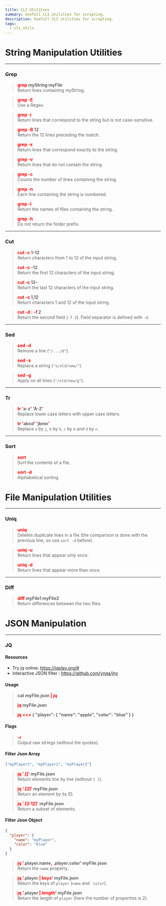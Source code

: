 ```yaml
---
title: CLI Utilities
summary: Usefull CLI utilities for scripting.
description: Usefull CLI utilities for scripting.
tags:
  - cli_utils
---
```


# String Manipulation Utilities

---

### Grep


 > 
 > **<font color=red>grep</font> myString myFile**</br>
 > Return lines containing myString.

 > 
 > **<font color=red>grep -E</font>**</br>
 > Use a Regex.

 > 
 > **<font color=red>grep -i</font>**</br>
 > Return lines that correspond to the string but is not case-sensitive.
 > 
 > **<font color=red>grep -B</font> 12**</br>
 > Return the 12 lines preceding the match.
 > 
 > **<font color=red>grep -x</font>**</br>
 > Return lines that correspond exactly to the string.
 > 
 > **<font color=red>grep -v</font>**</br>
 > Return lines that do not contain the string.

 > 
 > **<font color=red>grep -c</font>**</br>
 > Counts the number of lines containing the string.
 > 
 > **<font color=red>grep -n</font>**</br>
 > Each line containing the string is numbered.

 > 
 > **<font color=red>grep -l</font>**</br>
 > Return the names of files containing the string.
 > 
 > **<font color=red>grep -h</font>**</br>
 > Do not return the folder prefix.

---

### Cut


 > 
 > **<font color=red>cut -c</font> 1<font color=red>-</font>12**</br>
 > Return characters from 1 to 12 of the input string.
 > 
 > **<font color=red>cut -c -</font>12**</br>
 > Return the first 12 characters of the input string.
 > 
 > **<font color=red>cut -c</font> 12<font color=red>-</font>**</br>
 > Return the last 12 characters of the input string.
 > 
 > **<font color=red>cut -c</font> 1<font color=red>,</font>12**</br>
 > Return characters  1 and 12 of the input string.

 > 
 > **<font color=red>cut -d</font> : <font color=red>-f</font> 2**</br>
 > Return the second field (`-f 2`). Field separator is defined with `-d`.

---

### Sed


 > 
 > **<font color=red>sed -d</font>**</br>
 > Remove a line (`"/.../d"`).
 > 
 > **<font color=red>sed -s</font>**</br>
 > Replace a string (`"s/old/new/"`).

 > 
 > **<font color=red>sed -g</font>**</br>
 > Apply on all lines (`"/old/new/g"`).

---

### Tr


 > 
 > **<font color=red>tr '</font>a-z<font color=red>' '</font>A-Z<font color=red>'</font>**</br>
 > Replace lower case letters with upper case letters.
 > 
 > **<font color=red>tr '</font>abcd<font color=red>' '</font>jkmn<font color=red>'</font>**</br>
 > Replace `a` by `j`, `b` by `k`, `c` by `m` and `d` by `n`.

---

### Sort


 > 
 > **<font color=red>sort</font>**</br>
 > Sort the contents of a file.
 > 
 > **<font color=red>sort -d</font>**</br>
 > Alphabetical sorting.

# File Manipulation Utilities

---

### Uniq


 > 
 > **<font color=red>uniq</font>**</br>
 > Deletes duplicate lines in a file (the comparison is done with the previous line, so use `sort -d` before). 

 > 
 > **<font color=red>uniq -u</font>**</br>
 > Return lines that appear only once.
 > 
 > **<font color=red>uniq -d</font>**</br>
 > Return lines that appear more than once.

---

### Diff


 > 
 > **<font color=red>diff</font> myFile1 myFile2**</br>
 > Return differences between the two files.

# JSON Manipulation

---

### JQ

#### Resources

* Try jq online: https://jqplay.org/#
* Interactive JSON filter : https://github.com/ynqa/jnv

#### Usage

 > 
 > **cat myFile.json <font color=red>\| jq</font>**</br>
 > 
 > **<font color=red>jq</font> myFile.json**</br>
 > 
 > **<font color=red>jq \<\<\< </font> {  "player": { "name": "apple", "color": "blue" } }**</br>

#### Flags

 > 
 > **<font color=red>-r</font>**</br>
 > Output raw strings (without the quotes).

#### Filter Json Array

````json
["myPlayer1", "myPlayer2", "myPlayer3"]
````

 > 
 > **<font color=red>jq '.\[\]'</font> myFile.json**</br>
 > Return elements line by line (without `[ ]`).
 > 
 > **<font color=red>jq '.\[2\]'</font> myFile.json**</br>
 > Return an element by its ID.
 > 
 > **<font color=red>jq '.\[2:12\]'</font> myFile.json**</br>
 > Return a subset of elements.

#### Filter Json Object

````json
{
  "player": {
    "name": "myPlayer",
    "color": "blue"
  }
}
````

 > 
 > **<font color=red>jq '.</font>player<font color=red>.</font>name<font color=red>, .</font>player<font color=red>.</font>color<font color=red>'</font> myFile.json**</br>
 > Return the `name` property.

 > 
 > **<font color=red>jq '.</font>player <font color=red>\| keys' </font>myFile.json**</br>
 > Return the keys of `player` (`name` and ` color`).
 > 
 > **<font color=red>jq '.</font>player <font color=red>\| length' </font>myFile.json**</br>
 > Return the length of `player` (here the number of properties is 2).
